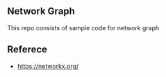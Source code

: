 ## Network Graph

This repo consists of sample code for network graph


## Referece
- https://networkx.org/
